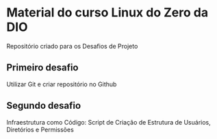 # Material do curso Linux do Zero da DIO
Repositório criado para os Desafios de Projeto

## Primeiro desafio
Utilizar Git e criar repositório no Github

## Segundo desafio
Infraestrutura como Código: Script de Criação de Estrutura de Usuários, Diretórios e Permissões
